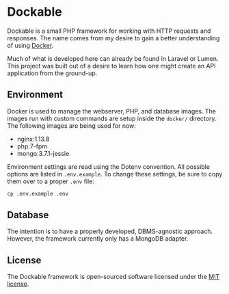 # Dockable

Dockable is a small PHP framework for working with HTTP requests and responses. The name comes from my desire to gain a better understanding of using [Docker](https://www.docker.com/).

Much of what is developed here can already be found in Laravel or Lumen. This project was built out of a desire to learn how one might create an API application from the ground-up.

## Environment

Docker is used to manage the webserver, PHP, and database images. The images run with custom commands are setup inside the `docker/` directory. The following images are being used for now:

- nginx:1.13.8
- php:7-fpm
- mongo:3.7.1-jessie

Environment settings are read using the Dotenv convention. All possible options are listed in `.env.example`. To change these settings, be sure to copy them over to a proper `.env` file:

```bash
cp .env.example .env
```

## Database

The intention is to have a properly developed, DBMS-agnostic approach. However, the framework currently only has a MongoDB adapter.

## License

The Dockable framework is open-sourced software licensed under the [MIT license](https://github.com/rideron89/dockable/blob/master/COPYRIGHT).

